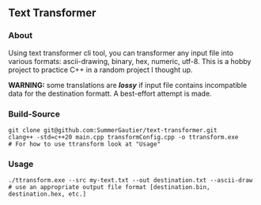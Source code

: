 ## Text Transformer

### About
    
Using text transformer cli tool, you can transformer any input file into various formats: ascii-drawing, binary, hex, numeric, utf-8. This is a hobby project to practice C++ in a random project I thought up.

**WARNING:** some translations are **_lossy_** if input file contains incompatible data for the destination formatt. A best-effort attempt is made.

### Build-Source
    
```
git clone git@github.com:SummerGautier/text-transformer.git
clang++ -std=c++20 main.cpp transformConfig.cpp -o ttransform.exe
# For how to use ttransform look at "Usage"
```

### Usage
     
 ```
 ./ttransform.exe --src my-text.txt --out destination.txt --ascii-draw
 # use an appropriate output file format [destination.bin, destination.hex, etc.]
 ```
